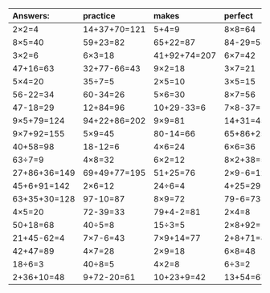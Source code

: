| Answers: | practice | makes | perfect | ! |
| :--- | :--- | :--- | :--- | :--- |
| 2×2=4 | 14+37+70=121 | 5+4=9 | 8×8=64 | 7×2=14 | 
| 8×5=40 | 59+23=82 | 65+22=87 | 84-29=55 | 9×7+83=146 | 
| 3×2=6 | 6×3=18 | 41+92+74=207 | 6×7=42 | 43+46=89 | 
| 47+16=63 | 32+77-66=43 | 9×2=18 | 3×7=21 | 42+48=90 | 
| 5×4=20 | 35÷7=5 | 2×5=10 | 3×5=15 | 3×4-11=1 | 
| 56-22=34 | 60-34=26 | 5×6=30 | 8×7=56 | 9×6-40=14 | 
| 47-18=29 | 12+84=96 | 10+29-33=6 | 7×8-37=19 | 2×8=16 | 
| 9×5+79=124 | 94+22+86=202 | 9×9=81 | 14+31=45 | 29+35+64=128 | 
| 9×7+92=155 | 5×9=45 | 80-14=66 | 65+86+25=176 | 2×7+36=50 | 
| 40+58=98 | 18-12=6 | 4×6=24 | 6×6=36 | 45-12=33 | 
| 63÷7=9 | 4×8=32 | 6×2=12 | 8×2+38=54 | 74+20+52=146 | 
| 27+86+36=149 | 69+49+77=195 | 51+25=76 | 2×9-6=12 | 36+44=80 | 
| 45+6+91=142 | 2×6=12 | 24÷6=4 | 4+25=29 | 9×2-8=10 | 
| 63+35+30=128 | 97-10=87 | 8×9=72 | 79-6=73 | 30+17=47 | 
| 4×5=20 | 72-39=33 | 79+4-2=81 | 2×4=8 | 4×5-2=18 | 
| 50+18=68 | 40÷5=8 | 15÷3=5 | 2×8+92=108 | 8×2=16 | 
| 21+45-62=4 | 7×7-6=43 | 7×9+14=77 | 2+8+71=81 | 7×3=21 | 
| 42+47=89 | 4×7=28 | 2×9=18 | 6×8=48 | 10+27=37 | 
| 18÷6=3 | 40÷8=5 | 4×2=8 | 6÷3=2 | 89-79=10 | 
| 2+36+10=48 | 9+72-20=61 | 10+23+9=42 | 13+54=67 | 56÷7=8 | 
